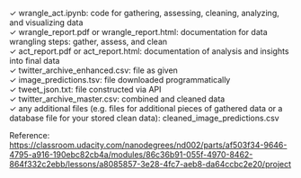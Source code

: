 ✓ wrangle_act.ipynb: code for gathering, assessing, cleaning, analyzing, and visualizing data  
✓ wrangle_report.pdf or wrangle_report.html: documentation for data wrangling steps: gather, assess, and clean  
✓ act_report.pdf or act_report.html: documentation of analysis and insights into final data  
✓ twitter_archive_enhanced.csv: file as given  
✓ image_predictions.tsv: file downloaded programmatically  
✓ tweet_json.txt: file constructed via API  
✓ twitter_archive_master.csv: combined and cleaned data  
✓ any additional files (e.g. files for additional pieces of gathered data or a database file for your stored clean data): cleaned_image_predictions.csv  

Reference:  
https://classroom.udacity.com/nanodegrees/nd002/parts/af503f34-9646-4795-a916-190ebc82cb4a/modules/86c36b91-055f-4970-8462-864f332c2ebb/lessons/a8085857-3e28-4fc7-aeb8-da64ccbc2e20/project
